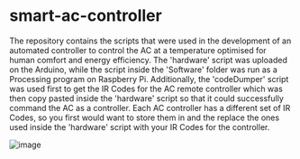 # smart-ac-controller
The repository contains the scripts that were used in the development of an automated controller to control the AC at a temperature optimised for human comfort and energy efficiency. The 'hardware' script was uploaded on the Arduino, while the script inside the 'Software' folder was run as a Processing program on Raspberry Pi. Additionally, the 'codeDumper' script was used first to get the IR Codes for the AC remote controller which was then copy pasted inside the 'hardware' script so that it could successfully command the AC as a controller. Each AC controller has a different set of IR Codes, so you first would want to store them in and the replace the ones used inside the 'hardware' script with your IR Codes for the controller.

![image](https://user-images.githubusercontent.com/28980632/147270460-ad7a9e5b-c3c0-4c88-bb1d-a17d1d92f21d.png)
